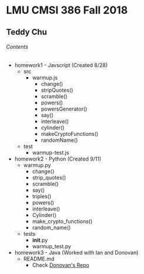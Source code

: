 # LMU CMSI 386 Fall 2018
## Teddy Chu

###### Contents
- homework1 - Javscript (Created 8/28)
    - src
        - warmup.js
            - change()
            - stripQuotes()
            - scramble()
            - powers()
            - powersGenerator()
            - say()
            - interleave()
            - cylinder()
            - makeCryptoFunctions()
            - randomName()
    - test
        - warmup-test.js
- homework2 - Python (Created 9/11)
    - warmup.py
        - change()
        - strip_quotes()
        - scramble()
        - say()
        - triples()
        - powers()
        - interleave()
        - Cylinder()
        - make_crypto_functions()
        - random_name()
    - tests
        - __init__.py
        - warmup_test.py
- homework3 - Java (Worked with Ian and Donovan)
    - README.md
        - Check [Donovan's Repo](https://github.com/dmoini/cmsi386-programming-languages/tree/master/homework3)
